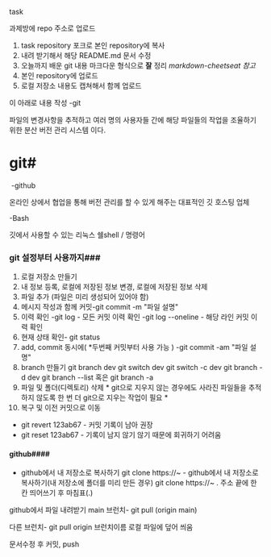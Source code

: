  task

 과제방에 repo 주소로 업로드

1. task repository 포크로 본인 repository에 복사
2. 내려 받기해서 해당 README.md 문서 수정
3. 오늘까지 배운 git 내용 마크다운 형식으로 __잘__ 정리
  _markdown-cheetseat 참고_
4. 본인 repository에 업로드
5. 로컬 저장소 내용도 캡쳐해서 함께 업로드

이 아래로 내용 작성
-git 

파일의 변경사항을 추적하고 여러 명의 사용자들 간에 해당 
파일들의 작업을 조율하기 위한 분산 버전 관리 시스템 이다.

# git#
​
-github 

온라인 상에서 협업을 통해 버전 관리를 할 수 있게
해주는 대표적인 깃 호스팅 업체

-Bash

깃에서 사용할 수 있는 리눅스 쉘shell / 명령어


### git 설정부터 사용까지###
1. 로컬 저장소 만들기
2. 내 정보 등록, 로컬에 저장된 정보 변경, 로컬에 저장된 정보 삭제
3. 파일 추가 (파일은 미리 생성되어 있어야 함)
4. 메시지 작성과 함께 커밋-git commit -m "파일 설명" 
5. 이력 확인
-git log - 모든 커밋 이력 확인
-git log --oneline - 해당 라인 커밋 이력 확인
6. 현재 상태 확인- git status
7. add, commit 동시에( *두번째 커밋부터 사용 가능 )
-﻿git commit -am "파일 설명"
8. branch 만들기
﻿git branch dev
﻿git switch ﻿dev
git switch -c dev
﻿git branch -d dev﻿
git branch --list 혹은 git branch -a
9.  파일 및 폴더(디렉토리) 삭제 * git으로 지우지 않는 경우에도 사라진 파일들을 추적하지 않도록 한 번 더 git으로 지우는 작업이 필요 *
10. 복구 및 이전 커밋으로 이동
- git revert 123ab67 - 커밋 기록이 남아 권장
- git reset 123ab67 - 기록이 남지 않기 않기 때문에 회귀하기 어려움

#### github####
- github에서 내 저장소로 복사하기 git clone https://~
​- github에서 내 저장소로 복사하기(내 저장소에 폴더를 미리 만든 경우)
git clone https://~ . 주소 끝에 한 칸 띄어쓰기 후 마침표(.)


github에서 파일 내려받기
main 브런치- git pull (origin main)

다른 브런치- git pull origin 브런치이름
로컬 파일에 덮어 씌움

문서수정 후 커밋, push 
